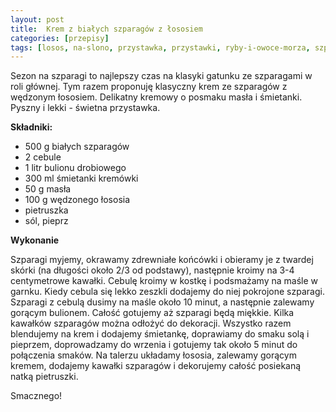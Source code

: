 ```yaml
---
layout: post
title:  Krem z białych szparagów z łososiem
categories: [przepisy]
tags: [losos, na-slono, przystawka, przystawki, ryby-i-owoce-morza, szparagi, zupa, zupa-kremzupy]
---
```

Sezon na szparagi to najlepszy czas na klasyki gatunku ze szparagami w roli głównej. Tym razem proponuję klasyczny krem ze szparagów z wędzonym łososiem. Delikatny kremowy o posmaku masła i śmietanki. Pyszny i lekki - świetna przystawka.

**Składniki:**
* 500 g białych szparagów
* 2 cebule
* 1 litr bulionu drobiowego
* 300 ml śmietanki kremówki
* 50 g masła
* 100 g wędzonego łososia
* pietruszka
* sól, pieprz

**Wykonanie**

Szparagi myjemy, okrawamy zdrewniałe końcówki i obieramy je z twardej skórki (na długości około 2/3 od podstawy), następnie kroimy na 3-4 centymetrowe kawałki. Cebulę kroimy w kostkę i podsmażamy na maśle w garnku. Kiedy cebula się lekko zeszkli dodajemy do niej pokrojone szparagi. Szparagi z cebulą dusimy na maśle około 10 minut, a następnie zalewamy gorącym bulionem. Całość gotujemy aż szparagi będą miękkie. Kilka kawałków szparagów można odłożyć do dekoracji. Wszystko razem blendujemy na krem i dodajemy śmietankę, doprawiamy do smaku solą i pieprzem, doprowadzamy do wrzenia i gotujemy tak około 5 minut do połączenia smaków. Na talerzu układamy łososia, zalewamy gorącym kremem, dodajemy kawałki szparagów i dekorujemy całość posiekaną natką pietruszki.

Smacznego!
    